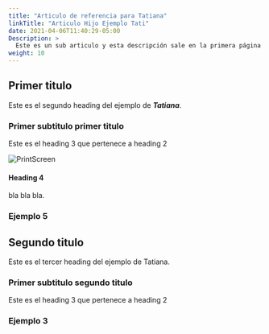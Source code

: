 ```yaml
---
title: "Articulo de referencia para Tatiana"
linkTitle: "Articulo Hijo Ejemplo Tati"
date: 2021-04-06T11:40:29-05:00
Description: >
  Este es un sub articulo y esta descripción sale en la primera página
weight: 10
---
```


## Primer titulo
Este es el segundo heading del ejemplo de **_Tatiana_**.

### Primer subtitulo primer titulo
Este es el heading 3 que pertenece a heading 2

![PrintScreen](/assets/Drupal/Drupal_02.png)

#### Heading 4
bla bla bla.

### Ejemplo 5

## Segundo titulo
Este es el tercer heading del ejemplo de Tatiana.

### Primer subtitulo segundo titulo
Este es el heading 3 que pertenece a heading 2

### Ejemplo 3